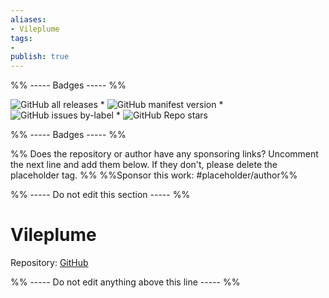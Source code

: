 ```yaml
---
aliases:
- Vileplume
tags: 
- 
publish: true
---
```


%% ----- Badges ----- %%

![GitHub all releases](https://img.shields.io/github/downloads/hungsu/vileplume-obsidian/total?color=573E7A&logo=github&style=for-the-badge) * ![GitHub manifest version](https://img.shields.io/github/manifest-json/v/hungsu/vileplume-obsidian?color=573E7A&logo=github&style=for-the-badge) * ![GitHub issues by-label](https://img.shields.io/github/issues/hungsu/vileplume-obsidian/help%20wanted?color=573E7A&logo=github&style=for-the-badge) * ![GitHub Repo stars](https://img.shields.io/github/stars/hungsu/vileplume-obsidian?color=573E7A&logo=github&style=for-the-badge)

%% ----- Badges ----- %%

%% Does the repository or author have any sponsoring links? Uncomment the next line and add them below. If they don't, please delete the placeholder tag. %%
%%Sponsor this work: #placeholder/author%%

%% ----- Do not edit this section ----- %%

# Vileplume

Repository: [GitHub](https://github.com/hungsu/vileplume-obsidian)



%% ----- Do not edit anything above this line ----- %% 
